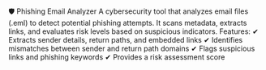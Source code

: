🛡️ Phishing Email Analyzer
A cybersecurity tool that analyzes email files (.eml) to detect potential phishing attempts. It scans metadata, extracts links, and evaluates risk levels based on suspicious indicators.
Features:
✔ Extracts sender details, return paths, and embedded links
✔ Identifies mismatches between sender and return path domains
✔ Flags suspicious links and phishing keywords
✔ Provides a risk assessment score
